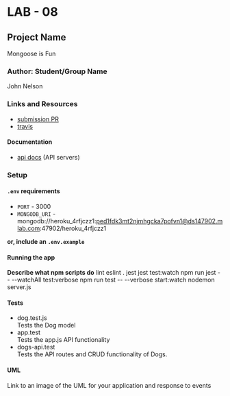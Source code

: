 # LAB - 08

## Project Name
Mongoose is Fun

### Author: Student/Group Name
John Nelson

### Links and Resources
* [submission PR](https://github.com/johnnelson-401-advanced-javascript/mongoose-is-fun/pull/1)
* [travis](https://travis-ci.com/johnnelson-401-advanced-javascript/mongoose-is-fun/builds/129186214)


#### Documentation
* [api docs](http://xyz.com) (API servers)


### Setup
#### `.env` requirements
* `PORT` - 3000
* `MONGODB_URI` - mongodb://heroku_4rfjczz1:ped1fdk3mt2njmhgcka7pofvn1@ds147902.mlab.com:47902/heroku_4rfjczz1

**or, include an `.env.example`**

#### Running the app

**Describe what npm scripts do**
 lint
    eslint .
  jest
    jest
  test:watch
    npm run jest -- --watchAll
  test:verbose
    npm run test -- --verbose
  start:watch
    nodemon server.js
  
#### Tests
* dog.test.js  
  Tests the Dog model
* app.test  
  Tests the app.js API functionality
* dogs-api.test  
  Tests the API routes and CRUD functionality of Dogs.

#### UML
Link to an image of the UML for your application and response to events

